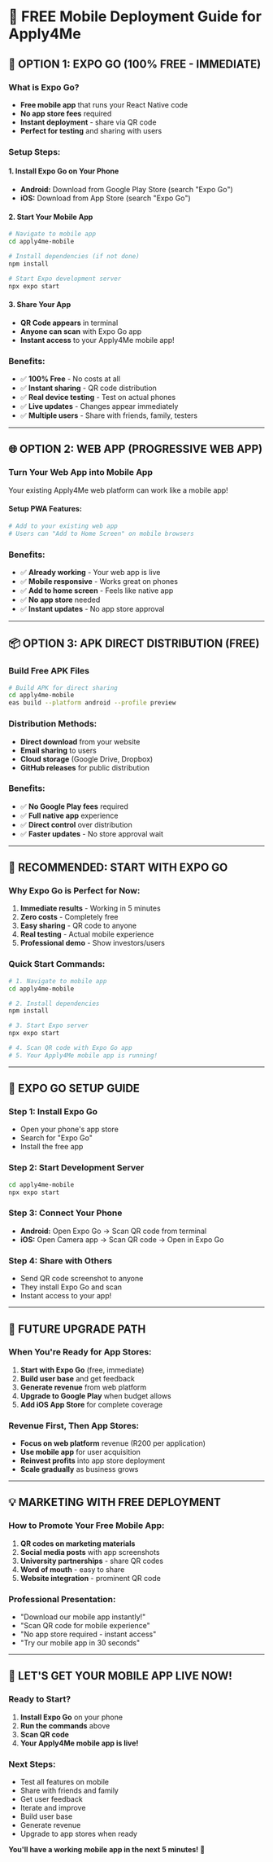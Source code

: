 # 📱 FREE Mobile Deployment Guide for Apply4Me

## 🎯 **OPTION 1: EXPO GO (100% FREE - IMMEDIATE)**

### **What is Expo Go?**
- **Free mobile app** that runs your React Native code
- **No app store fees** required
- **Instant deployment** - share via QR code
- **Perfect for testing** and sharing with users

### **Setup Steps:**

#### **1. Install Expo Go on Your Phone**
- **Android:** Download from Google Play Store (search "Expo Go")
- **iOS:** Download from App Store (search "Expo Go")

#### **2. Start Your Mobile App**
```bash
# Navigate to mobile app
cd apply4me-mobile

# Install dependencies (if not done)
npm install

# Start Expo development server
npx expo start
```

#### **3. Share Your App**
- **QR Code appears** in terminal
- **Anyone can scan** with Expo Go app
- **Instant access** to your Apply4Me mobile app!

### **Benefits:**
- ✅ **100% Free** - No costs at all
- ✅ **Instant sharing** - QR code distribution
- ✅ **Real device testing** - Test on actual phones
- ✅ **Live updates** - Changes appear immediately
- ✅ **Multiple users** - Share with friends, family, testers

---

## 🌐 **OPTION 2: WEB APP (PROGRESSIVE WEB APP)**

### **Turn Your Web App into Mobile App**
Your existing Apply4Me web platform can work like a mobile app!

#### **Setup PWA Features:**
```bash
# Add to your existing web app
# Users can "Add to Home Screen" on mobile browsers
```

### **Benefits:**
- ✅ **Already working** - Your web app is live
- ✅ **Mobile responsive** - Works great on phones
- ✅ **Add to home screen** - Feels like native app
- ✅ **No app store** needed
- ✅ **Instant updates** - No app store approval

---

## 📦 **OPTION 3: APK DIRECT DISTRIBUTION (FREE)**

### **Build Free APK Files**
```bash
# Build APK for direct sharing
cd apply4me-mobile
eas build --platform android --profile preview
```

### **Distribution Methods:**
- **Direct download** from your website
- **Email sharing** to users
- **Cloud storage** (Google Drive, Dropbox)
- **GitHub releases** for public distribution

### **Benefits:**
- ✅ **No Google Play fees** required
- ✅ **Full native app** experience
- ✅ **Direct control** over distribution
- ✅ **Faster updates** - No store approval wait

---

## 🚀 **RECOMMENDED: START WITH EXPO GO**

### **Why Expo Go is Perfect for Now:**
1. **Immediate results** - Working in 5 minutes
2. **Zero costs** - Completely free
3. **Easy sharing** - QR code to anyone
4. **Real testing** - Actual mobile experience
5. **Professional demo** - Show investors/users

### **Quick Start Commands:**
```bash
# 1. Navigate to mobile app
cd apply4me-mobile

# 2. Install dependencies
npm install

# 3. Start Expo server
npx expo start

# 4. Scan QR code with Expo Go app
# 5. Your Apply4Me mobile app is running!
```

---

## 📱 **EXPO GO SETUP GUIDE**

### **Step 1: Install Expo Go**
- Open your phone's app store
- Search for "Expo Go"
- Install the free app

### **Step 2: Start Development Server**
```bash
cd apply4me-mobile
npx expo start
```

### **Step 3: Connect Your Phone**
- **Android:** Open Expo Go → Scan QR code from terminal
- **iOS:** Open Camera app → Scan QR code → Open in Expo Go

### **Step 4: Share with Others**
- Send QR code screenshot to anyone
- They install Expo Go and scan
- Instant access to your app!

---

## 🎯 **FUTURE UPGRADE PATH**

### **When You're Ready for App Stores:**
1. **Start with Expo Go** (free, immediate)
2. **Build user base** and get feedback
3. **Generate revenue** from web platform
4. **Upgrade to Google Play** when budget allows
5. **Add iOS App Store** for complete coverage

### **Revenue First, Then App Stores:**
- **Focus on web platform** revenue (R200 per application)
- **Use mobile app** for user acquisition
- **Reinvest profits** into app store deployment
- **Scale gradually** as business grows

---

## 💡 **MARKETING WITH FREE DEPLOYMENT**

### **How to Promote Your Free Mobile App:**
1. **QR codes on marketing materials**
2. **Social media posts** with app screenshots
3. **University partnerships** - share QR codes
4. **Word of mouth** - easy to share
5. **Website integration** - prominent QR code

### **Professional Presentation:**
- "Download our mobile app instantly!"
- "Scan QR code for mobile experience"
- "No app store required - instant access"
- "Try our mobile app in 30 seconds"

---

## 🎉 **LET'S GET YOUR MOBILE APP LIVE NOW!**

### **Ready to Start?**
1. **Install Expo Go** on your phone
2. **Run the commands** above
3. **Scan QR code**
4. **Your Apply4Me mobile app is live!**

### **Next Steps:**
- Test all features on mobile
- Share with friends and family
- Get user feedback
- Iterate and improve
- Build user base
- Generate revenue
- Upgrade to app stores when ready

**You'll have a working mobile app in the next 5 minutes! 🚀**
